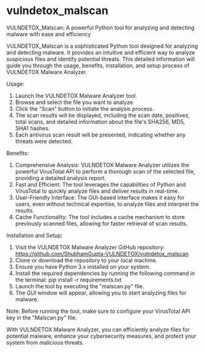 # vulndetox_malscan
VULNDETOX_Malscan: A powerful Python tool for analyzing and detecting malware with ease and efficiency

VULNDETOX_Malscan is a sophisticated Python tool designed for analyzing and detecting malware. It provides an intuitive and efficient way to analyze suspicious files and identify potential threats. This detailed information will guide you through the usage, benefits, installation, and setup process of VULNDETOX Malware Analyzer.

Usage:

1. Launch the VULNDETOX Malware Analyzer tool.
2. Browse and select the file you want to analyze.
3. Click the "Scan" button to initiate the analysis process.
4. The scan results will be displayed, including the scan date, positives, total scans, and detailed information about the         file's SHA256, MD5, SHA1 hashes.
5. Each antivirus scan result will be presented, indicating whether any threats were detected.

Benefits:

1. Comprehensive Analysis: VULNDETOX Malware Analyzer utilizes the powerful VirusTotal API to perform a thorough scan of the       selected file, providing a detailed analysis report.
2. Fast and Efficient: The tool leverages the capabilities of Python and VirusTotal to quickly analyze files and deliver          results in real-time.
3. User-Friendly Interface: The GUI-based interface makes it easy for users, even without technical expertise, to analyze        files and interpret the results.
4. Cache Functionality: The tool includes a cache mechanism to store previously scanned files, allowing for faster retrieval       of scan results.


Installation and Setup:

1. Visit the VULNDETOX Malware Analyzer GitHub repository: https://github.com/ShubhamGupta-VULNDETOX/vulndetox_malscan
2. Clone or download the repository to your local machine.
3. Ensure you have Python 3.x installed on your system.
4. Install the required dependencies by running the following command in the terminal: pip install -r requirements.txt
5. Launch the tool by executing the "malscan.py" file.
6. The GUI window will appear, allowing you to start analyzing files for malware.

Note: Before running the tool, make sure to configure your VirusTotal API key in the "Malscan.py" file.

With VULNDETOX Malware Analyzer, you can efficiently analyze files for potential malware, enhance your cybersecurity measures, and protect your system from malicious threats.
